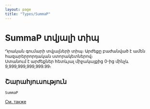 ```yaml
---
layout: page
title: "Types/SummaP"
---
```


# SummaP տվյալի տիպ

Դրական գումարի տվյալների տիպ։ Արժեքը բաժանված է ամեն հազարերրորդական ստորակետներով։  
Ստանում է արժեքներ հետևյալ միջակայքից 0-ից մինչև 9,999,999,999,999.99։

## Շարահյուսություն

```
SummaP
```


[См. также](../types.html)